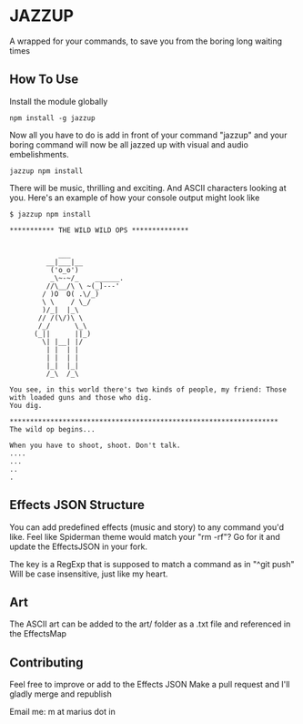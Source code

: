 # JAZZUP
A wrapped for your commands, to save you from the boring long waiting times

## How To Use
Install the module globally

``` npm install -g jazzup ```

Now all you have to do is add in front of your command "jazzup" and your boring command will now be all jazzed up with visual and audio embelishments.

``` jazzup npm install ```

There will be music, thrilling and exciting. And ASCII characters looking at you.
Here's an example of how your console output might look like

```
$ jazzup npm install

*********** THE WILD WILD OPS **************


            ___
         __|___|__
          ('o_o')
          _\~-~/_    ______.
         //\__/\ \ ~(_]---'
        / )O  O( .\/_)
        \ \    / \_/
        )/_|  |_\
       // /(\/)\ \
       /_/      \_\
      (_||      ||_)
        \| |__| |/
         | |  | |
         | |  | |
         |_|  |_|
         /_\  /_\

You see, in this world there's two kinds of people, my friend: Those with loaded guns and those who dig.
You dig.

******************************************************************
The wild op begins...

When you have to shoot, shoot. Don't talk.
....
...
..
.

```

## Effects JSON Structure
You can add predefined effects (music and story) to any command you'd like.
Feel like Spiderman theme would match your "rm -rf"? Go for it and update the EffectsJSON in your fork.

The key is a RegExp that is supposed to match a command as in "^git push"
Will be case insensitive, just like my heart.

## Art
The ASCII art can be added to the art/ folder as a .txt file and referenced in the EffectsMap

## Contributing
Feel free to improve or add to the Effects JSON
Make a pull request and I'll gladly merge and republish

Email me: m at marius dot in
